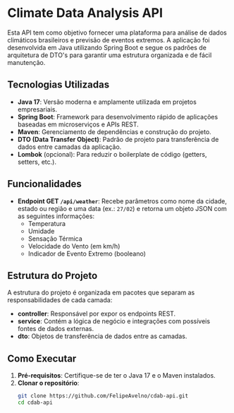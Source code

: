 # Climate Data Analysis API

Esta API tem como objetivo fornecer uma plataforma para análise de dados climáticos brasileiros e previsão de eventos extremos. A aplicação foi desenvolvida em Java utilizando Spring Boot e segue os padrões de arquitetura de DTO's para garantir uma estrutura organizada e de fácil manutenção.

## Tecnologias Utilizadas

- **Java 17**: Versão moderna e amplamente utilizada em projetos empresariais.
- **Spring Boot**: Framework para desenvolvimento rápido de aplicações baseadas em microserviços e APIs REST.
- **Maven**: Gerenciamento de dependências e construção do projeto.
- **DTO (Data Transfer Object)**: Padrão de projeto para transferência de dados entre camadas da aplicação.
- **Lombok** (opcional): Para reduzir o boilerplate de código (getters, setters, etc.).

## Funcionalidades

- **Endpoint GET `/api/weather`**: Recebe parâmetros como nome da cidade, estado ou região e uma data (ex.: `27/02`) e retorna um objeto JSON com as seguintes informações:
  - Temperatura
  - Umidade
  - Sensação Térmica
  - Velocidade do Vento (em km/h)
  - Indicador de Evento Extremo (booleano)

## Estrutura do Projeto

A estrutura do projeto é organizada em pacotes que separam as responsabilidades de cada camada:
- **controller**: Responsável por expor os endpoints REST.
- **service**: Contém a lógica de negócio e integrações com possíveis fontes de dados externas.
- **dto**: Objetos de transferência de dados entre as camadas.

## Como Executar

1. **Pré-requisitos**: Certifique-se de ter o Java 17 e o Maven instalados.
2. **Clonar o repositório**:
   ```bash
   git clone https://github.com/FelipeAvelno/cdab-api.git
   cd cdab-api
